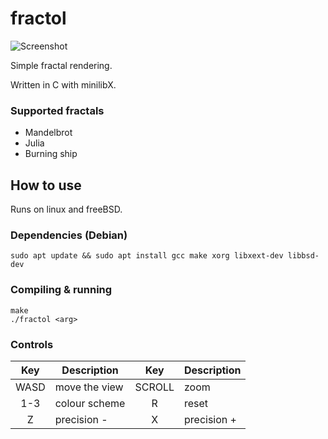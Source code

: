 # fractol
![Screenshot](https://i.imgur.com/A9mhp9j.png)

Simple fractal rendering.

Written in C with minilibX.

### Supported fractals
* Mandelbrot
* Julia
* Burning ship

## How to use
Runs on linux and freeBSD.

### Dependencies (Debian)
	sudo apt update && sudo apt install gcc make xorg libxext-dev libbsd-dev

### Compiling & running
	make
	./fractol <arg>

### Controls
| Key | Description | Key | Description |
|:---:| ----------- |:---:| ----------- |
| WASD | move the view | SCROLL | zoom |
| 1-3 | colour scheme | R | reset |
| Z | precision - | X | precision + |
